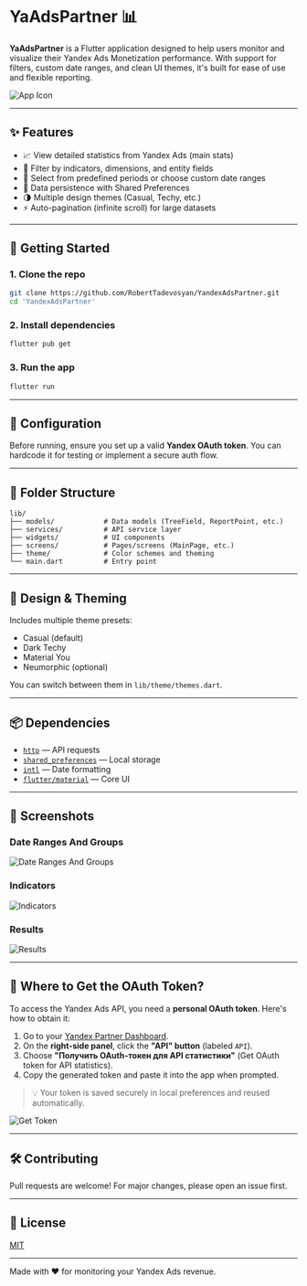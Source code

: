 # YaAdsPartner 📊

**YaAdsPartner** is a Flutter application designed to help users monitor and visualize their Yandex Ads Monetization performance. With support for filters, custom date ranges, and clean UI themes, it's built for ease of use and flexible reporting.

![App Icon](assets/icons/icon.png)

---

## ✨ Features

- 📈 View detailed statistics from Yandex Ads (main stats)
- 🧩 Filter by indicators, dimensions, and entity fields
- 📆 Select from predefined periods or choose custom date ranges
- 💾 Data persistence with Shared Preferences
- 🌗 Multiple design themes (Casual, Techy, etc.)
- ⚡ Auto-pagination (infinite scroll) for large datasets

---

## 🚀 Getting Started

### 1. Clone the repo
```bash
git clone https://github.com/RobertTadevosyan/YandexAdsPartner.git
cd 'YandexAdsPartner'
```

### 2. Install dependencies
```bash
flutter pub get
```

### 3. Run the app
```bash
flutter run
```

---

## 🧰 Configuration

Before running, ensure you set up a valid **Yandex OAuth token**. You can hardcode it for testing or implement a secure auth flow.

---

## 📁 Folder Structure

```
lib/
├── models/            # Data models (TreeField, ReportPoint, etc.)
├── services/          # API service layer
├── widgets/           # UI components
├── screens/           # Pages/screens (MainPage, etc.)
├── theme/             # Color schemes and theming
└── main.dart          # Entry point
```

---

## 🎨 Design & Theming

Includes multiple theme presets:
- Casual (default)
- Dark Techy
- Material You
- Neumorphic (optional)

You can switch between them in `lib/theme/themes.dart`.

---

## 📦 Dependencies

- [`http`](https://pub.dev/packages/http) — API requests
- [`shared_preferences`](https://pub.dev/packages/shared_preferences) — Local storage
- [`intl`](https://pub.dev/packages/intl) — Date formatting
- [`flutter/material`](https://api.flutter.dev/flutter/material/material-library.html) — Core UI

---

## 📸 Screenshots

### Date Ranges And Groups
![Date Ranges And Groups](screenshots/screenshot_date_range_and_groups.jpg)

### Indicators
![Indicators](screenshots/screenshot_indicators.jpg)

### Results
![Results](screenshots/screenshot_results.jpg)

---

## 🔐 Where to Get the OAuth Token?

To access the Yandex Ads API, you need a **personal OAuth token**. Here's how to obtain it:

1. Go to your [Yandex Partner Dashboard](https://partner.yandex.ru/v2/dashboard/).
2. On the **right-side panel**, click the **"API" button** (labeled `API`).
3. Choose **"Получить OAuth-токен для API статистики"** (Get OAuth token for API statistics).
4. Copy the generated token and paste it into the app when prompted.

> 💡 Your token is saved securely in local preferences and reused automatically.

![Get Token](screenshots/screenshot_token.jpg)

---

## 🛠️ Contributing

Pull requests are welcome! For major changes, please open an issue first.

---

## 📄 License

[MIT](LICENSE)

---

Made with ❤️ for monitoring your Yandex Ads revenue.
